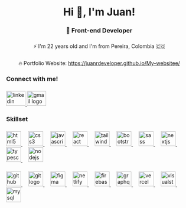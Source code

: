 <h1 align="center">Hi 👋, I'm Juan!</h1>

###

<h3 align="center">📌 Front-end Developer</h3>

###

<p align="center">⚡️ I'm 22 years old and I'm from Pereira, Colombia 🇨🇴</p>

###

<div align="center">
    <p>🔥 Portfolio Website:
   <a href="https://juanrdeveloper.github.io/My-websitee/" target="_blank">https://juanrdeveloper.github.io/My-websitee/</a>
      </p>
  </div>

###

<h3 align="left">Connect with me!</h3>

###

<div align="left">

  </a>
  <a href="https://www.linkedin.com/in/juan-david-702a6a306/" target="_blank">
    <img src="https://raw.githubusercontent.com/maurodesouza/profile-readme-generator/master/src/assets/icons/social/linkedin/default.svg" width="52" height="40" alt="linkedin logo"  />
  </a>
 
  <a href="mailto:medrandajuan843@gmail.com" target="_blank">
    <img src="https://raw.githubusercontent.com/maurodesouza/profile-readme-generator/master/src/assets/icons/social/gmail/default.svg" width="52" height="40" alt="gmail logo"  />
  </a>
</div>

###

<h3 align="left">Skillset</h3>

###

<div align="left">
  <a target="_blank" href="https://developer.mozilla.org/es/docs/Web/HTML">
    <img
      src="https://skillicons.dev/icons?i=html"
      height="40"
      alt="html5 logo"
    />
  </a>
  <img width="12" />
  <a target="_blank" href="https://developer.mozilla.org/en-US/docs/Web/CSS">
    <img src="https://skillicons.dev/icons?i=css" height="40" alt="css3 logo" />
  </a>
  <img width="12" />
  <a
    target="_blank"
    href="https://developer.mozilla.org/es/docs/Web/JavaScript"
  >
    <img
      src="https://skillicons.dev/icons?i=js"
      height="40"
      alt="javascript logo"
    />
  </a>
  <img width="12" />
  <a target="_blank" href="https://react.dev/">
    <img
      src="https://skillicons.dev/icons?i=react"
      height="40"
      alt="react logo"
    />
  </a>
  <img width="12" />
  <a target="_blank" href="https://tailwindcss.com/">
    <img
      src="https://skillicons.dev/icons?i=tailwind"
      height="40"
      alt="tailwindcss logo"
    />
  </a>
  <img width="12" />
  <a target="_blank" href="https://getbootstrap.com/">
    <img
      src="https://skillicons.dev/icons?i=bootstrap"
      height="40"
      alt="bootstrap logo"
    />
  </a>
  <img width="12" />
  <a target="_blank" href="https://sass-lang.com/">
    <img
      src="https://skillicons.dev/icons?i=sass"
      height="40"
      alt="sass logo"
    />
  </a>
  <img width="12" />
  <a target="_blank" href="https://nextjs.org/">
    <img
      src="https://skillicons.dev/icons?i=nextjs"
      height="40"
      alt="nextjs logo"
    />
  </a>
  <img width="12" />
  <a target="_blank" href="https://www.typescriptlang.org/">
    <img
      src="https://skillicons.dev/icons?i=typescript"
      height="40"
      alt="typescript logo"
    />
  </a>
    <img width="12" />
  <a target="_blank" href="https://nodejs.org/en">
    <img
      src="https://skillicons.dev/icons?i=nodejs"
      height="40"
      alt="nodejs logo"
    />
  </a>
</div>

###
<div align="left">
  <a target="_blank" href="https://github.com/">
    <img
      src="https://skillicons.dev/icons?i=github"
      height="40"
      alt="github logo"
    />
  </a>
  <img width="12" />
  <a target="_blank" href="https://git-scm.com/">
    <img src="https://skillicons.dev/icons?i=git" height="40" alt="git logo" />
  </a>
  </a>
  <img width="12" />
  <a target="_blank" href="https://www.figma.com/">
    <img
      src="https://skillicons.dev/icons?i=figma"
      height="40"
      alt="figma logo"
    />
  </a>
  <img width="12" />
  <a target="_blank" href="https://www.netlify.com/">
    <img
      src="https://skillicons.dev/icons?i=netlify"
      height="40"
      alt="netlify logo"
    />
  </a>
  <img width="12" />
  <a target="_blank" href="https://firebase.google.com/">
    <img
      src="https://skillicons.dev/icons?i=firebase"
      height="40"
      alt="firebase logo"
    />
  </a>
   <img width="12" />
  <a target="_blank" href="https://graphql.org/">
    <img
      src="https://skillicons.dev/icons?i=graphql"
      height="40"
      alt="graphql logo"
    />
  </a>
  <img width="12" />
  <a target="_blank" href="https://vercel.com/">
    <img
      src="https://skillicons.dev/icons?i=vercel"
      height="40"
      alt="vercel logo"
    />
  </a>
   <img width="12" />
  <a target="_blank" href="https://code.visualstudio.com/">
    <img
      src="https://skillicons.dev/icons?i=visualstudio"
      height="40"
      alt="visualstudiocode logo"
    />
  </a>
   <img width="12" />
  <a target="_blank" href="https://www.mysql.com/">
    <img
      src="https://skillicons.dev/icons?i=mysql"
      height="40"
      alt="mysql logo"
    />
  </a>

###


    
 
 




